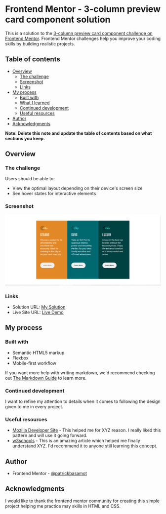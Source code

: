 # Frontend Mentor - 3-column preview card component solution

This is a solution to the [3-column preview card component challenge on Frontend Mentor](https://www.frontendmentor.io/challenges/3column-preview-card-component-pH92eAR2-). Frontend Mentor challenges help you improve your coding skills by building realistic projects. 

## Table of contents

- [Overview](#overview)
  - [The challenge](#the-challenge)
  - [Screenshot](#screenshot)
  - [Links](#links)
- [My process](#my-process)
  - [Built with](#built-with)
  - [What I learned](#what-i-learned)
  - [Continued development](#continued-development)
  - [Useful resources](#useful-resources)
- [Author](#author)
- [Acknowledgments](#acknowledgments)

**Note: Delete this note and update the table of contents based on what sections you keep.**

## Overview

### The challenge

Users should be able to:

- View the optimal layout depending on their device's screen size
- See hover states for interactive elements

### Screenshot

![Picture](./images/ss.png)

### Links

- Solution URL: [My Solution](https://github.com/patrickbasamot/frontend-mentor-first-project)
- Live Site URL: [Live Demo](https://patrickbasamot.github.io/frontend-mentor-first-project/)

## My process

### Built with

- Semantic HTML5 markup
- Flexbox
- Mobile-first workflow


If you want more help with writing markdown, we'd recommend checking out [The Markdown Guide](https://www.markdownguide.org/) to learn more.


### Continued development

 I want to refine my attention to details when it comes to following the design given to me in every project.



### Useful resources

- [Mozilla Developer Site](https://www.https://developer.mozilla.org/en-US/.com) - This helped me for XYZ reason. I really liked this pattern and will use it going forward.
- [w3schools](https://www.w3schools.com) - This is an amazing article which helped me finally understand XYZ. I'd recommend it to anyone still learning this concept.



## Author

- Frontend Mentor - [@patrickbasamot](https://www.frontendmentor.io/profile/patrickbasamot)



## Acknowledgments

I would like to thank the frontend mentor community for creating this simple project helping me practice may skills in HTML and CSS.
